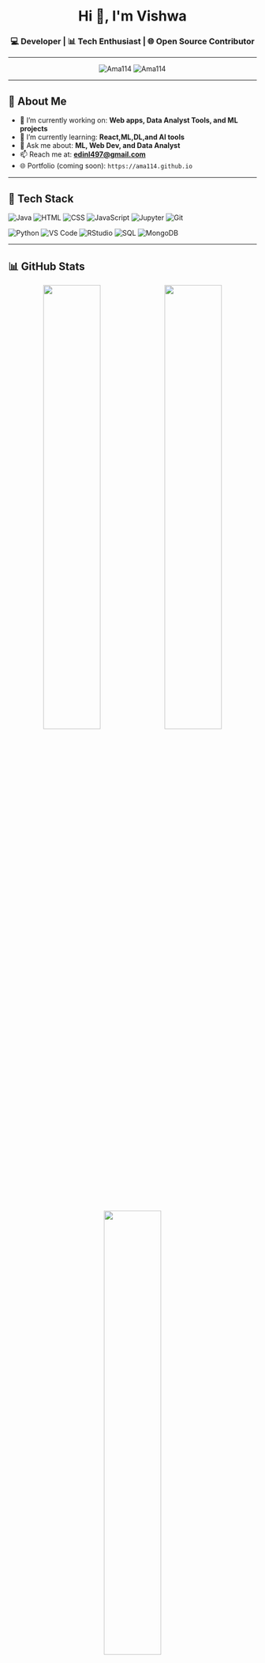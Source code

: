 <h1 align="center">Hi 👋, I'm Vishwa</h1>
<h3 align="center">💻 Developer | 📊 Tech Enthusiast | 🌐 Open Source Contributor</h3>

---

<div align="center">
  <img src="https://komarev.com/ghpvc/?username=Ama114&label=Profile%20views&color=0e75b6&style=flat" alt="Ama114" />
  <img src="https://img.shields.io/github/followers/Ama114?label=Followers&style=social" alt="Ama114" />
</div>

---

## 🧠 About Me

- 🔭 I’m currently working on: **Web apps, Data Analyst Tools, and ML projects**
- 🌱 I’m currently learning: **React,ML,DL,and AI tools**
- 💬 Ask me about: **ML, Web Dev, and Data Analyst**
- 📫 Reach me at: **edinl497@gmail.com**
- 🌐 Portfolio (coming soon): `https://ama114.github.io`

---

## 🧰 Tech Stack

![Java](https://img.shields.io/badge/Java-ED8B00?style=for-the-badge&logo=java&logoColor=white)
![HTML](https://img.shields.io/badge/HTML-E34F26?style=for-the-badge&logo=html5&logoColor=white)
![CSS](https://img.shields.io/badge/CSS-1572B6?style=for-the-badge&logo=css3&logoColor=white)
![JavaScript](https://img.shields.io/badge/JavaScript-F7DF1E?style=for-the-badge&logo=javascript&logoColor=black)
![Jupyter](https://img.shields.io/badge/Jupyter-F37626?style=for-the-badge&logo=jupyter&logoColor=white)
![Git](https://img.shields.io/badge/Git-F05032?style=for-the-badge&logo=git&logoColor=white)

![Python](https://img.shields.io/badge/Python-3776AB?style=for-the-badge&logo=python&logoColor=white)
![VS Code](https://img.shields.io/badge/VS_Code-007ACC?style=for-the-badge&logo=visual-studio-code&logoColor=white)
![RStudio](https://img.shields.io/badge/RStudio-75AADB?style=for-the-badge&logo=rstudio&logoColor=white)
![SQL](https://img.shields.io/badge/SQL-4479A1?style=for-the-badge&logo=postgresql&logoColor=white)
![MongoDB](https://img.shields.io/badge/MongoDB-47A248?style=for-the-badge&logo=mongodb&logoColor=white)

---

## 📊 GitHub Stats

<div align="center">

<img src="https://github-readme-stats.vercel.app/api?username=Ama114&show_icons=true&theme=radical&count_private=true&include_all_commits=true" width="48%" />
<img src="https://github-readme-streak-stats.herokuapp.com/?user=Ama114&theme=radical" width="48%" />
<img src="https://github-readme-stats.vercel.app/api/top-langs/?username=Ama114&layout=compact&theme=radical" width="48%" />

</div>

---

## 🏆 Highlights (Live Stats)

| 📌 Metric                 | 🔢 Value                                                                 |
|--------------------------|---------------------------------------------------------------------------|
| ⭐ Total Stars            | ![Stars](https://img.shields.io/github/stars/Ama114?style=social)         |
| 🐛 Open Issues           | ![Issues](https://img.shields.io/github/issues/Ama114?style=flat-square)  |
| 📦 Commits (2025)        | Displayed above in GitHub Stats Card                                     |
| 🔁 Pull Requests         | _(For dynamic badge, custom setup needed)_                               |
| 📅 Contributions (Year)  | Visible in stats above                                                   |
| 🔥 Current Streak        | Shown in streak badge above                                               |
| 🥇 Longest Streak        | Shown in streak badge above                                               |
| 🎯 Grade                 | _Optional Static Value – e.g., B+_                                        |

---

## 🔗 Connect with Me

[![LinkedIn](https://img.shields.io/badge/LinkedIn-blue?style=for-the-badge&logo=linkedin&logoColor=white)](https://www.linkedin.com/in/vishwa-darshana-5186a4319)
[![GitHub](https://img.shields.io/badge/GitHub-black?style=for-the-badge&logo=github&logoColor=white)](https://github.com/Ama114)
[![Email](https://img.shields.io/badge/Gmail-D14836?style=for-the-badge&logo=gmail&logoColor=white)](mailto:edinl497@gmail.com)

---

> ✨ "Code is poetry, debug with patience." – You!

